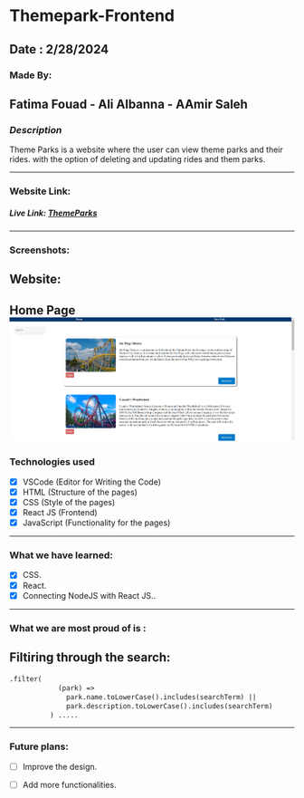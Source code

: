 # Themepark-Frontend

## Date : 2/28/2024

### Made By:  
##  Fatima Fouad - Ali Albanna - AAmir Saleh

### **_Description_**
Theme Parks is a website where the user can view theme parks and their rides. with the option of deleting and updating rides and them parks.

---
### **Website Link:**
##### Live Link: [ThemeParks]()
---
### Screenshots:

## Website:
## Home Page ![Home Page](HomePage.png)


### Technologies used

- [x] VSCode (Editor for Writing the Code)
- [x] HTML (Structure of the pages)
- [x] CSS (Style of the pages)
- [x] React JS (Frontend)
- [x] JavaScript (Functionality for the pages)
---
### What we have learned:

- [x] CSS.
- [x] React.
- [x] Connecting NodeJS with React JS..
---
### What we are most proud of is :
## Filtiring through the search:
```
.filter(
            (park) =>
              park.name.toLowerCase().includes(searchTerm) ||
              park.description.toLowerCase().includes(searchTerm)
          ) .....
```

---
### Future plans:

- [ ] Improve the design.
- [ ] Add more functionalities.



